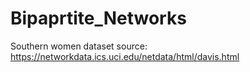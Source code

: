# Bipaprtite_Networks
Southern women dataset source: https://networkdata.ics.uci.edu/netdata/html/davis.html
